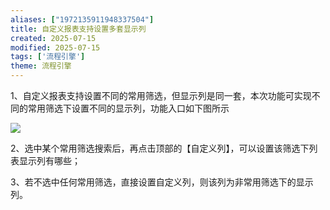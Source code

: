 ```yaml
---
aliases: ["1972135911948337504"]
title: 自定义报表支持设置多套显示列
created: 2025-07-15
modified: 2025-07-15
tags: ['流程引擎']
theme: 流程引擎
---
```


1、自定义报表支持设置不同的常用筛选，但显示列是同一套，本次功能可实现不同的常用筛选下设置不同的显示列，功能入口如下图所示

![](9678bfbbe29424772b38a5383a2b8351.jpg)

2、选中某个常用筛选搜索后，再点击顶部的【自定义列】，可以设置该筛选下列表显示列有哪些；

3、若不选中任何常用筛选，直接设置自定义列，则该列为非常用筛选下的显示列。